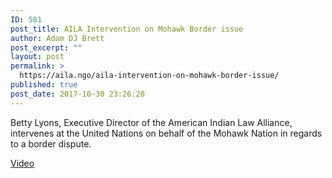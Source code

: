 ```yaml
---
ID: 581
post_title: AILA Intervention on Mohawk Border issue
author: Adam DJ Brett
post_excerpt: ""
layout: post
permalink: >
  https://aila.ngo/aila-intervention-on-mohawk-border-issue/
published: true
post_date: 2017-10-30 23:26:20
---
```

Betty Lyons, Executive Director of the American Indian Law Alliance, intervenes at the United Nations on behalf of the Mohawk Nation in regards to a border dispute.


[Video](/wp-content/uploads/2015/07/BettyLyonsVideo.mp4)
